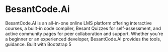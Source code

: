 # BesantCode.Ai
BesantCode.AI is an all-in-one online LMS platform offering interactive courses, a built-in code compiler, Besant Quizzes for self-assessment, and active community pages for peer collaboration and support. Whether you're a beginner or an experienced developer, BesantCode.AI provides the tools, guidance. Built with Bootstrap 5
